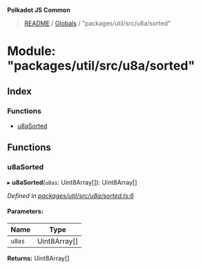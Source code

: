 **Polkadot JS Common**

> [README](../README.md) / [Globals](../globals.md) / "packages/util/src/u8a/sorted"

# Module: "packages/util/src/u8a/sorted"

## Index

### Functions

* [u8aSorted](_packages_util_src_u8a_sorted_.md#u8asorted)

## Functions

### u8aSorted

▸ **u8aSorted**(`u8as`: Uint8Array[]): Uint8Array[]

*Defined in [packages/util/src/u8a/sorted.ts:6](https://github.com/polkadot-js/common/blob/dd1220ac/packages/util/src/u8a/sorted.ts#L6)*

#### Parameters:

Name | Type |
------ | ------ |
`u8as` | Uint8Array[] |

**Returns:** Uint8Array[]
